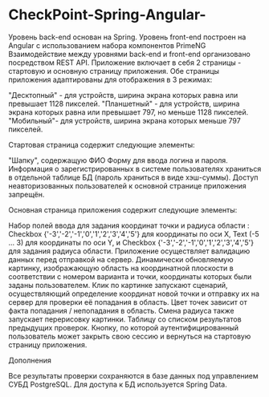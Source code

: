 # CheckPoint-Spring-Angular-
Уровень back-end  основан на Spring.
Уровень front-end построен на Angular  с использованием набора компонентов PrimeNG
Взаимодействие между уровнями back-end и front-end организовано посредством REST API.
Приложение включает в себя 2 страницы - стартовую и основную страницу приложения. Обе страницы приложения  адаптированы для отображения в 3 режимах:

"Десктопный" - для устройств, ширина экрана которых равна или превышает 1128 пикселей.
"Планшетный" - для устройств, ширина экрана которых равна или превышает 797, но меньше 1128 пикселей.
"Мобильный"- для устройств, ширина экрана которых меньше 797 пикселей.

Стартовая страница содержит следующие элементы:

"Шапку", содержащую ФИО 
Форму для ввода логина и пароля. Информация о зарегистрированных в системе пользователях  храниться в отдельной таблице БД (пароль  храниться в виде хэш-суммы). Доступ неавторизованных пользователей к основной странице приложения запрещён.

Основная страница приложения содержит следующие элементы:

Набор полей ввода для задания координат точки и радиуса области : Checkbox {'-3','-2','-1','0','1','2','3','4','5'} для координаты по оси X, Text (-5 ... 3) для координаты по оси Y, и Checkbox {'-3','-2','-1','0','1','2','3','4','5'} для задания радиуса области. Приложение осуществляет валидацию данных перед отправкой на сервер.
Динамически обновляемую картинку, изображающую область на координатной плоскости в соответствии с номером варианта и точки, координаты которых были заданы пользователем. Клик по картинке запускают сценарий, осуществляющий определение координат новой точки и отправку их на сервер для проверки её попадания в область. Цвет точек зависит от факта попадания / непопадания в область. Смена радиуса также запускает перерисовку картинки.
Таблицу со списком результатов предыдущих проверок.
Кнопку, по которой аутентифицированный пользователь может закрыть свою сессию и вернуться на стартовую страницу приложения.

Дополнения 

Все результаты проверки сохраняются в базе данных под управлением СУБД PostgreSQL.
Для доступа к БД используется Spring Data.
